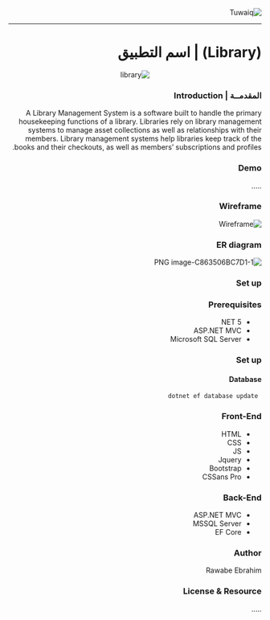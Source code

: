 <div dir="rtl" align="right" >
  
![Tuwaiq](https://i.ibb.co/SV2BSn5/tuwaiq.png)
  

----

# (Library) | اسم التطبيق

<div dir="rtl" align="center"  >
        
![library](https://user-images.githubusercontent.com/82483633/122647076-1ae5d180-d12b-11eb-8d87-245951cf40f0.PNG)
        
</div>
    
### المقدمــة | Introduction 
A Library Management System is a software built to handle the primary housekeeping functions of a library. Libraries rely on library management systems to manage asset collections as well as relationships with their members. Library management systems help libraries keep track of the books and their checkouts, as well as members’ subscriptions and profiles.
### Demo  
 .....
### Wireframe  

![Wireframe](https://user-images.githubusercontent.com/82483633/122646257-e6701680-d126-11eb-9cda-7e458799d876.jpg)
    
### ER diagram
    
![PNG image-C863506BC7D1-1](https://user-images.githubusercontent.com/82483633/122646949-7e233400-d12a-11eb-847a-d25df9477cfc.png)


### Set up  
### Prerequisites
- NET 5 
- ASP.NET MVC
- Microsoft SQL Server 
### Set up  
 #### Database
 ``` dotnet ef database update```
### Front-End  
 - HTML
 - CSS
 - JS
 - Jquery
 - Bootstrap 
 - CSSans Pro
### Back-End 
 - ASP.NET MVC
 - MSSQL Server
 - EF Core


### Author
 Rawabe Ebrahim
### License & Resource
 .....
</div>
